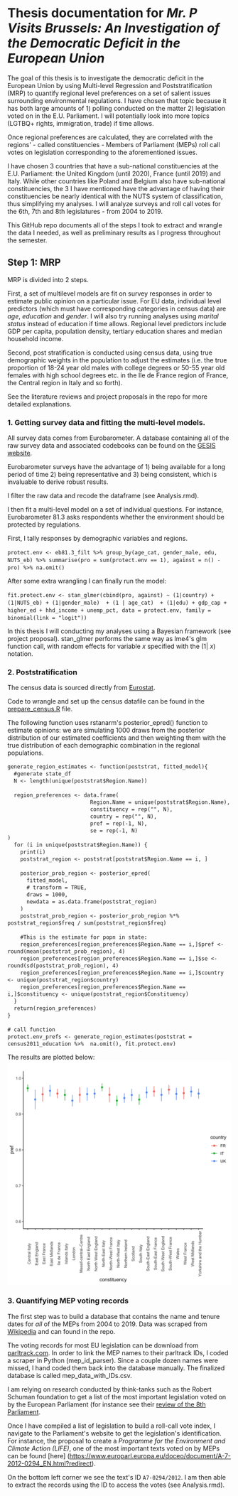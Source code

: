 # Thesis documentation for _Mr. P Visits Brussels: An Investigation of the Democratic Deficit in the European Union_

The goal of this thesis is to investigate the democratic deficit in the European Union by using Multi-level Regression and Poststratification (MRP) to quantify regional level preferences on a set of salient issues surrounding environmental regulations. I have chosen that topic because it has both large amounts of 1) polling conducted on the matter 2) legislation voted on in the E.U. Parliament. I will potentially look into more topics (LGTBQ+ rights, immigration, trade) if time allows.

Once regional preferences are calculated, they are correlated with the regions' - called constituencies -  Members of Parliament (MEPs) roll call votes on legislation corresponding to the aforementioned issues. 

I have chosen 3 countries that have a sub-national constituencies at the E.U. Parliament: the United Kingdom (until 2020), France (until 2019) and Italy. While other countries like Poland and Belgium also have sub-national constituencies, the 3 I have mentioned have the advantage of having their constituencies be nearly identical with the NUTS system of classification, thus simplifying my analyses. I will analyze surveys and roll call votes for the 6th, 7th and 8th legislatures - from 2004 to 2019. 

This GitHub repo documents all of the steps I took to extract and wrangle the data I needed, as well as preliminary results as I progress throughout the semester. 

## Step 1: MRP

MRP is divided into 2 steps. 

First, a set of multilevel models are fit on survey responses in order to estimate public opinion on a particular issue. For EU data, individual level predictors (which must have corresponding categories in census data) are _age_, _education_ and _gender_. I will also try running analyses using _marital status_ instead of education if time allows. Regional level predictors include GDP per capita, population density, tertiary education shares and median household income.

Second, post stratification is conducted using census data, using true demographic weights in the population to adjust the estimates (i.e. the true proportion of 18-24 year old males with college degrees or 50-55 year old females with high school degrees etc. in the Ile de France region of France, the Central region in Italy and so forth).

See the literature reviews and project proposals in the repo for more detailed explanations.


### 1. Getting survey data and fitting the multi-level models.

All survey data comes from Eurobarometer.
A database containing all of the raw survey data and associated codebooks can be found on the [GESIS website](https://www.gesis.org/en/eurobarometer-data-service/search-data-access/topics).

Eurobarometer surveys have the advantage of 1) being available for a long period of time 2) being representative and 3) being consistent, which is invaluable to derive robust results.

I filter the raw data and recode the dataframe (see Analysis.rmd).

I then fit a multi-level model on a set of individual questions. For instance, Eurobarometer 81.3 asks respondents whether the environment should be protected by regulations.

First, I tally responses by demographic variables and regions.

`protect.env <- eb81.3_filt %>% group_by(age_cat, gender_male, edu, NUTS_eb) %>%
  summarise(pro = sum(protect.env == 1), against = n() - pro) %>% na.omit()`

After some extra wrangling I can finally run the model:

`fit.protect.env <- stan_glmer(cbind(pro, against) ~ (1|country) + (1|NUTS_eb) + (1|gender_male)  + (1 | age_cat)  + (1|edu) + gdp_cap + higher_ed + hhd_income + unemp_pct, data = protect.env, family = binomial(link = "logit"))`

In this thesis I will conducting my analyses using a Bayesian framework (see project proposal). stan_glmer performs the same way as lme4's glm function call, with random effects for variable _x_ specified with the (1| _x_) notation.

### 2. Poststratification

The census data is sourced directly from [Eurostat](https://ec.europa.eu/eurostat/web/population-and-housing-census/census-data/2011-census).

Code to wrangle and set up the census datafile can be found in the [prepare_census.R](https://github.com/gabgilling/Thesis/blob/master/prepare_census.R) file.

The following function uses rstanarm's posterior_epred() function to estimate opinions: we are simulating 1000 draws from the posterior distribution of our estimated coefficients and then weighting them with the true distribution of each demographic combination in the regional populations.


```
generate_region_estimates <- function(poststrat, fitted_model){
  #generate state_df
  N <- length(unique(poststrat$Region.Name))
  
  region_preferences <- data.frame(
                          Region.Name = unique(poststrat$Region.Name),
                          constituency = rep("", N),
                          country = rep("", N),
                          pref = rep(-1, N),
                          se = rep(-1, N)
)
  for (i in unique(poststrat$Region.Name)) {
    print(i)
    poststrat_region <- poststrat[poststrat$Region.Name == i, ]
    
    posterior_prob_region <- posterior_epred(
      fitted_model,
      # transform = TRUE,
      draws = 1000,
      newdata = as.data.frame(poststrat_region)
    )
    poststrat_prob_region <- posterior_prob_region %*% poststrat_region$freq / sum(poststrat_region$freq)

    #This is the estimate for popn in state:
    region_preferences[region_preferences$Region.Name == i,]$pref <- round(mean(poststrat_prob_region), 4)
    region_preferences[region_preferences$Region.Name == i,]$se <- round(sd(poststrat_prob_region), 4)
    region_preferences[region_preferences$Region.Name == i,]$country <- unique(poststrat_region$country)
    region_preferences[region_preferences$Region.Name == i,]$constituency <- unique(poststrat_region$Constituency)
  }
  return(region_preferences)
}

# call function
protect.env_prefs <- generate_region_estimates(poststrat = census2011_education %>%  na.omit(), fit.protect.env)

```

The results are plotted below:
![env_prefs](/Plots/env_prefs_plot.jpg)
 

### 3. Quantifying MEP voting records

The first step was to build a database that contains the name and tenure dates for _all_ of the MEPs from 2004 to 2019. Data was scraped from [Wikipedia](https://en.wikipedia.org/wiki/European_Parliament_constituency) and can found in the repo.

The voting records for most EU legislation can be download from [parltrack.com](https://parltrack.org/dumps). In order to link the MEP names to their parltrack IDs, I coded a scraper in Python (mep_id_parser). Since a couple dozen names were missed, I hand coded them back into the database manually. The finalized database is called mep_data_with_IDs.csv.


I am relying on research conducted by think-tanks such as the Robert Schuman foundation to get a list of the most important legislation voted on by the European Parliament (for instance see their [review of the 8th Parliament](https://www.robert-schuman.eu/en/european-issues/0512-review-of-the-8th-legislature-of-the-european-parliament).

Once I have compiled a list of legislation to build a roll-call vote index, I navigate to the Parliament's website to get the legislation's identification. For instance, the proposal to create a _Programme for the Environment and Climate Action (LIFE)_, one of the most important texts voted on by MEPs can be found [here] (https://www.europarl.europa.eu/doceo/document/A-7-2012-0294_EN.html?redirect).

On the bottom left corner we see the text's ID `A7-0294/2012`. I am then able to extract the records using the ID to access the votes (see Analysis.rmd).





 